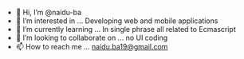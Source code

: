 - 👋 Hi, I’m @naidu-ba
- 👀 I’m interested in ... Developing web and mobile applications
- 🌱 I’m currently learning ... In single phrase all related to Ecmascript
- 💞️ I’m looking to collaborate on ... no UI coding
- 📫 How to reach me ... naidu.ba19@gmail.com

<!---
naidu-ba/naidu-ba is a ✨ special ✨ repository because its `README.md` (this file) appears on your GitHub profile.
You can click the Preview link to take a look at your changes.
--->
